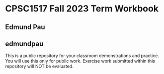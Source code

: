 # CPSC1517 Fall 2023 Term Workbook

## Edmund Pau

## edmundpau

This is a public repository for your classroom demonstrations and practice. You will use this only for public work. Exercise work submitted within this repository will NOT be evaluated.
